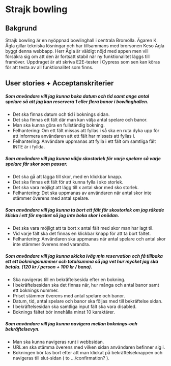 # Strajk bowling

## Bakgrund

Strajk bowling är en nyöppnad bowlinghall i centrala Bromölla. Ägaren K. Ägla gillar tekniska lösningar och har tillsammans med brorsonen Keso Ägla byggt denna webbapp.
Herr Ägla är väldigt nöjd med appen men vill försäkra sig om att den är fortsatt stabil när ny funktionalitet läggs till framöver. Uppdraget är att skriva E2E-tester i Cypress som sen kan köras för att testa av all funktionalitet som finns.

## User stories + Acceptanskriterier

##### Som användare vill jag kunna boka datum och tid samt ange antal spelare så att jag kan reservera 1 eller flera banor i bowlinghallen.
 - Det ska finnas datum och tid i boknings sidan. 
 - Det ska finnas ett fält där man kan välja antal spelare och banor.
 - Man ska kunna göra en fullständig bokning.
 - Felhantering: Om ett fält missas att fyllas i så ska en ruta dyka upp för att informera användaren att ett fält har missats att fyllas i.
 - Felhantering: Användare uppmanas att fylla i ett fält om samtliga fält INTE är i fyllda.

##### Som användare vill jag kunna välja skostorlek för varje spelare så varje spelare får skor som passar.
 - Det ska gå att lägga till skor, med en klickbar knapp.
 - Det ska finnas ett fält för att kunna fylla i sko storlek.
 - Det ska vara möjligt att lägg till x antal skor med sko storlek.
 - Felhantering:  Det ska uppmanas av användaren när antal skor inte stämmer överens med antal spelare.

##### Som användare vill jag kunna ta bort ett fält för skostorlek om jag råkade klicka i ett för mycket så jag inte boka skor i onödan.
 - Det ska vara möjligt att ta bort x antal fält med skor man har lagt til.
 - Vid varje fält ska det finnas en klickbar knapp för att ta bort fältet.
 - Felhantering: Användaren ska uppmanas när antal spelare och antal skor inte stämmer överens med varandra.

##### Som användare vill jag kunna skicka iväg min reservation och få tillbaka ett ett bokningsnummer och totalsumma så jag vet hur mycket jag ska betala. (120 kr / person + 100 kr / bana).
 - Ska navigeras till en bekräftelsesida efter en bokning.
 - I bekräftelsesidan ska det finnas när, hur många och antal banor samt ett boknings nummer.
 - Priset stämmer överens med antal spelare och banor.
 - Datum, tid, antal spelare och banor ska följas med till bekräftelse sidan.
 - I bekräftelsesidan ska samtliga input fält ska vara disabled.
 - Boknings fältet bör innehålla minst 10 karaktärer.

##### Som användare vill jag kunna navigera mellan boknings-och bekräftelsevyn.
 - Man ska kunna navigeras runt i webbsidan.
 - URL:en ska stämma överens med vilken sidan användaren befinner sig i.
 - Bokningen bör tas bort efter att man klickat på bekräftelseknappen och navigeras till slut-sidan ( to .../confirmation? ).
